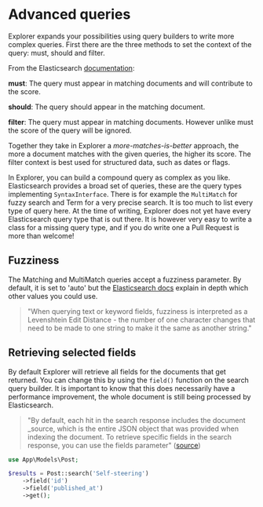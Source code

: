 # Advanced queries
Explorer expands your possibilities using query builders to write more complex queries.
First there are the three methods to set the context of the query: must, should and filter.

From the Elasticsearch [documentation](https://www.elastic.co/guide/en/elasticsearch/reference/current/query-dsl-bool-query.html):

**must**: The query must appear in matching documents and will contribute to the score.

**should**: The query should appear in the matching document. 

**filter**: The query must appear in matching documents. However unlike must the score of the query will be ignored.

Together they take in Explorer a _more-matches-is-better_ approach, the more a document matches with the given queries, the higher its score.
The filter context is best used for structured data, such as dates or flags.

In Explorer, you can build a compound query as complex as you like. Elasticsearch provides a broad set of queries,
these are the query types implementing `SyntaxInterface`. There is for example the `MultiMatch` for fuzzy search and Term for a very precise search.
It is too much to list every type of query here. At the time of writing, Explorer does not yet have every Elasticsearch query type that is out there.
It is however very easy to write a class for a missing query type, and if you do write one a Pull Request is more than welcome!

## Fuzziness
The Matching and MultiMatch queries accept a fuzziness parameter.
By default, it is set to 'auto' but the [Elasticsearch docs](https://www.elastic.co/guide/en/elasticsearch/reference/current/common-options.html#fuzziness) explain in depth which other values you could use.

> "When querying text or keyword fields, fuzziness is interpreted as a Levenshtein Edit Distance - the number of one character changes that need to be made to one string to make it the same as another string."

## Retrieving selected fields
By default Explorer will retrieve all fields for the documents that get returned.
You can change this by using the `field()` function on the search query builder.
It is important to know that this does necessarily have a performance improvement, the whole document is still being processed by Elasticsearch.

> "By default, each hit in the search response includes the document _source, which is the entire JSON object that was provided when indexing the document. To retrieve specific fields in the search response, you can use the fields parameter"
([source](https://www.elastic.co/guide/en/elasticsearch/reference/current/search-fields.html))

```php
use App\Models\Post;

$results = Post::search('Self-steering')
    ->field('id')
    ->field('published_at')
    ->get();
```
